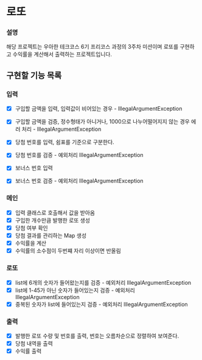 # 로또

### 설명
해당 프로젝트는 우아한 테크코스 6기 프리코스 과정의 3주차 미션이며 로또를 구현하고 수익률을 계산해서 출력하는 프로젝트입니다.

##  구현할 기능 목록

### 입력
- [x] 구입할 금액을 입력, 입력값이 비어있는 경우 - IllegalArgumentException
- [x] 구입할 금액을 검증, 정수형태가 아니거나, 1000으로 나누어떨어지지 않는 경우 에러 처리 - IllegalArgumentException

- [x] 당첨 번호를 입력, 쉼표를 기준으로 구분한다.
- [x] 당첨 번호를 검증 - 예외처리 IllegalArgumentException

- [x] 보너스 번호 입력
- [x] 보너스 번호 검증 - 예외처리 IllegalArgumentException 

### 메인
- [x] 입력 클래스로 호출해서 값을 받아옴
- [x] 구입한 개수만큼 발행한 로또 생성
- [x] 당첨 여부 확인
- [x] 당첨 결과를 관리하는 Map 생성
- [x] 수익률을 계산
- [x] 수익률의 소수점이 두번쨰 자리 이상이면 반올림

### 로또
- [x] list에 6개의 숫자가 들어왔는지를 검증 - 예외처리 IllegalArgumentException
- [x] list에 1-45가 아닌 숫자가 들어있는지 검증 - 예외처리 IllegalArgumentException
- [x] 중복된 숫자가 list에 들어있는지 검증 - 예외처리 IllegalArgumentException

### 출력
- [x] 발행한 로또 수량 및 번호를 출력, 번호는 오름차순으로 정렬하여 보여준다.
- [x] 당첨 내역을 출력
- [x] 수익률 출력